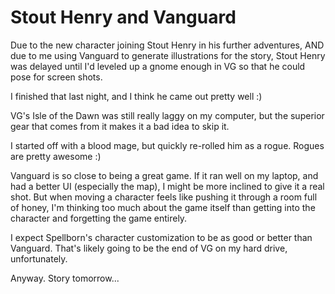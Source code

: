 # Stout Henry and Vanguard

Due to the new character joining Stout Henry in his further adventures, AND due to me using Vanguard to generate illustrations for the story, Stout Henry was delayed until I'd leveled up a gnome enough in VG so that he could pose for screen shots. 

I finished that last night, and I think he came out pretty well :)

VG's Isle of the Dawn was still really laggy on my computer, but the superior gear that comes from it makes it a bad idea to skip it.

I started off with a blood mage, but quickly re-rolled him as a rogue. Rogues are pretty awesome :)

Vanguard is so close to being a great game. If it ran well on my laptop, and had a better UI (especially the map), I might be more inclined to give it a real shot. But when moving a character feels like pushing it through a room full of honey, I'm thinking too much about the game itself than getting into the character and forgetting the game entirely.

I expect Spellborn's character customization to be as good or better than Vanguard. That's likely going to be the end of VG on my hard drive, unfortunately.

Anyway. Story tomorrow...

